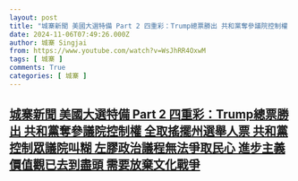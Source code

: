 ```yaml
---
layout: post
title: "城寨新聞 美國大選特備 Part 2 四重彩：Trump總票勝出 共和黨奪參議院控制權 全取搖擺州選舉人票 共和黨控制眾議院叫糊 左膠政治議程無法爭取民心  進步主義價值觀已去到盡頭 需要放棄文化戰爭"
date: 2024-11-06T07:49:26.000Z
author: 城寨 Singjai
from: https://www.youtube.com/watch?v=WsJhRR4OxwM
tags: [ 城寨 ]
comments: True
categories: [ 城寨 ]
---
```

<!--1730879366000-->
[城寨新聞 美國大選特備 Part 2 四重彩：Trump總票勝出 共和黨奪參議院控制權 全取搖擺州選舉人票 共和黨控制眾議院叫糊 左膠政治議程無法爭取民心  進步主義價值觀已去到盡頭 需要放棄文化戰爭](https://www.youtube.com/watch?v=WsJhRR4OxwM)
------

<div>

</div>

